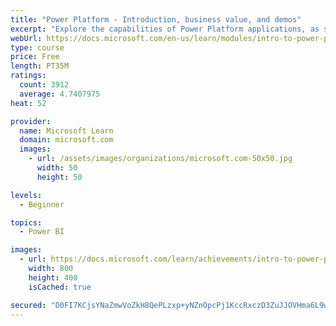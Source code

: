 ```yaml
---
title: "Power Platform - Introduction, business value, and demos"
excerpt: "Explore the capabilities of Power Platform applications, as seen in demonstrations and customer case studies."
webUrl: https://docs.microsoft.com/en-us/learn/modules/intro-to-power-platform-mba/
type: course
price: Free
length: PT35M
ratings:
  count: 3912
  average: 4.7407975
heat: 52

provider:
  name: Microsoft Learn
  domain: microsoft.com
  images:
    - url: /assets/images/organizations/microsoft.com-50x50.jpg
      width: 50
      height: 50

levels:
  - Beginner

topics:
  - Power BI

images:
  - url: https://docs.microsoft.com/learn/achievements/intro-to-power-platform-social.png
    width: 800
    height: 400
    isCached: true

secured: "D0FI7KCjsYNaZmwVoZkH8QePLzxp+yNZnOpcPj1KccRxczD3ZuJJOVHma6L9wOcStlfnC8nosUB+Fzj7f5MZPH31ueSENQyKSG/DeLGI5aISiOK8OlBrREeSIDFoEokOlKrvHftQwsSquomTeHRL/iAPj7PLrXm90YNbTaiC8rit7yPuLdWYy+SpHzzxEiJLsaZHLarZeV6+OLldYLnr9fmVyBpu4qc00Y9KVTWOrFB2xNiWRSTO0SQMCu5/JVi+1dH6r7UFPkAGYy0CKa6mHycOiaAFibCmqQ6LeY61WjfEJhgu0GhILJah2yKZEv1eQR9DHm2NinTxJwp6P7nXt+SqFkDrN8smsITEZq4BzW8hO4e0P/lZ+WSHlowpIvTuxdIUgpy4o8BGXlwpn3pSPz7u6ojutRMi2K+p0tVKIuQ=;vBkzr3zRqPIuqBznQObkgg=="
---
```


